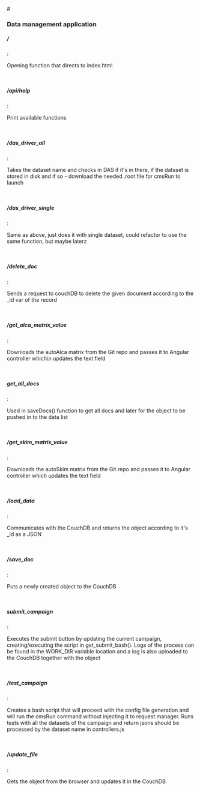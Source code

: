 #<h3> Data management application</h3>
  <span><h5>/</h5>: <p>Opening function that directs to index.html</p> <br> </span> 
  <span><h5>/api/help</h5>: <p>Print available functions </p> <br> </span> 
  <span><h5>/das_driver_all</h5>: <p>Takes the dataset name and checks in DAS if it's in there, if the dataset is stored in disk and if so - download the needed .root file for cmsRun to launch</p> <br> </span> 
  <span><h5>/das_driver_single</h5>: <p>Same as above, just does it with single dataset, could refactor to use the same function, but maybe laterz</p> <br> </span> 
  <span><h5>/delete_doc</h5>: <p>Sends a request to couchDB to delete the given document according to the _id var of the record</p> <br> </span> 
  <span><h5>/get_alca_matrix_value</h5>: <p>Downloads the autoAlca matrix from the Git repo and passes it to Angular controller which\n    updates the text field</p> <br> </span> 
  <span><h5>get_all_docs</h5>: <p>Used in saveDocs() function to get all docs and later for the object to be pushed in to the data list</p> <br> </span> 
  <span><h5>/get_skim_matrix_value</h5>:<p>Downloads the autoSkim matrix from the Git repo and passes it to Angular controller which updates the text field</p> <br> </span> 
  <span><h5>/load_data</h5>:<p>Communicates with the CouchDB and returns the object according to it's _id as a JSON</p> <br> </span> 
  <span><h5>/save_doc</h5>:<p>Puts a newly created object to the CouchDB</p> <br> </span> 
  <span><h5>submit_campaign</h5>:<p>Executes the submit button by updating the current campaign, creating/executing the script in get_submit_bash(). Logs of the process can be found in the WORK_DIR variable location and a log is also uploaded to the CouchDB together with the object</p> <br> </span> 
  <span><h5>/test_campaign</h5>: <p>Creates a bash script that will proceed with the config file generation and will run the cmsRun command without injecting it to request manager. Runs tests with all the datasets of the campaign and return jsons should be processed by the dataset name in controllers.js</p> <br> </span> 
  <span><h5>/update_file</h5>: <p>Gets the object from the browser and updates it in the CouchDB</p><br></span> 

